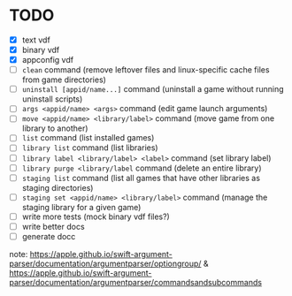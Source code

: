 <!--
SPDX-FileCopyrightText: 2024 Legiayayana <ada@chronovore.dev>
SPDX-License-Identifier: EUPL-1.2
-->

# TODO

- [x] text vdf
- [x] binary vdf
- [x] appconfig vdf
- [ ] `clean` command (remove leftover files and linux-specific cache files from game directories)
- [ ] `uninstall [appid/name...]` command (uninstall a game without running uninstall scripts)
- [ ] `args <appid/name> <args>` command (edit game launch arguments)
- [ ] `move <appid/name> <library/label>` command (move game from one library to another)
- [ ] `list` command (list installed games)
- [ ] `library list` command (list libraries)
- [ ] `library label <library/label> <label>` command (set library label)
- [ ] `library purge <library/label` command (delete an entire library)
- [ ] `staging list` command (list all games that have other libraries as staging directories)
- [ ] `staging set <appid/name> <library/label>` command (manage the staging library for a given game)
- [ ] write more tests (mock binary vdf files?)
- [ ] write better docs
- [ ] generate docc

note: https://apple.github.io/swift-argument-parser/documentation/argumentparser/optiongroup/ & https://apple.github.io/swift-argument-parser/documentation/argumentparser/commandsandsubcommands
